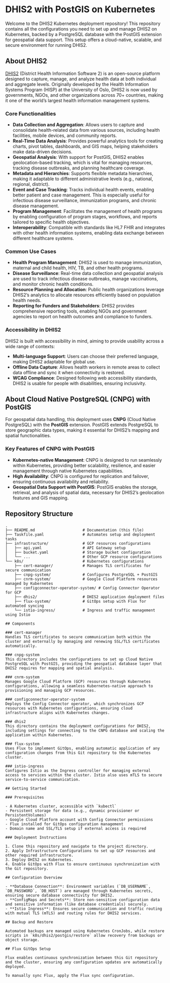 # DHIS2 with PostGIS on Kubernetes

Welcome to the DHIS2 Kubernetes deployment repository! This repository contains all the configurations you need to set up and manage DHIS2 on Kubernetes, backed by a PostgreSQL database with the PostGIS extension for geospatial data support. This setup offers a cloud-native, scalable, and secure environment for running DHIS2.

## About DHIS2

[DHIS2](https://dhis2.org) (District Health Information Software 2) is an open-source platform designed to capture, manage, and analyze health data at both individual and aggregate levels. Originally developed by the Health Information Systems Program (HISP) at the University of Oslo, DHIS2 is now used by governments, NGOs, and other organizations across 70+ countries, making it one of the world’s largest health information management systems.

### Core Functionalities

- **Data Collection and Aggregation**: Allows users to capture and consolidate health-related data from various sources, including health facilities, mobile devices, and community reports.
- **Real-Time Data Analysis**: Provides powerful analytics tools for creating charts, pivot tables, dashboards, and GIS maps, helping stakeholders make data-driven decisions.
- **Geospatial Analysis**: With support for PostGIS, DHIS2 enables geolocation-based tracking, which is vital for managing resources, tracking disease outbreaks, and planning healthcare coverage.
- **Metadata and Hierarchies**: Supports flexible metadata hierarchies, making it adaptable to different administrative levels (e.g., national, regional, district).
- **Event and Case Tracking**: Tracks individual health events, enabling better patient and case management. This is especially useful for infectious disease surveillance, immunization programs, and chronic disease management.
- **Program Management**: Facilitates the management of health programs by enabling configuration of program stages, workflows, and reports tailored to specific health objectives.
- **Interoperability**: Compatible with standards like HL7 FHIR and integrates with other health information systems, enabling data exchange between different healthcare systems.

### Common Use Cases

- **Health Program Management**: DHIS2 is used to manage immunization, maternal and child health, HIV, TB, and other health programs.
- **Disease Surveillance**: Real-time data collection and geospatial analysis are used to track infectious disease outbreaks, manage vaccinations, and monitor chronic health conditions.
- **Resource Planning and Allocation**: Public health organizations leverage DHIS2’s analytics to allocate resources efficiently based on population health needs.
- **Reporting for Funders and Stakeholders**: DHIS2 provides comprehensive reporting tools, enabling NGOs and government agencies to report on health outcomes and compliance to funders.

### Accessibility in DHIS2

DHIS2 is built with accessibility in mind, aiming to provide usability across a wide range of contexts:
- **Multi-language Support**: Users can choose their preferred language, making DHIS2 adaptable for global use.
- **Offline Data Capture**: Allows health workers in remote areas to collect data offline and sync it when connectivity is restored.
- **WCAG Compliance**: Designed following web accessibility standards, DHIS2 is usable for people with disabilities, ensuring inclusivity.

## About Cloud Native PostgreSQL (CNPG) with PostGIS

For geospatial data handling, this deployment uses **CNPG** (Cloud Native PostgreSQL) with the **PostGIS** extension. PostGIS extends PostgreSQL to store geographic data types, making it essential for DHIS2’s mapping and spatial functionalities.

### Key Features of CNPG with PostGIS

- **Kubernetes-native Management**: CNPG is designed to run seamlessly within Kubernetes, providing better scalability, resilience, and easier management through native Kubernetes capabilities.
- **High Availability**: CNPG is configured for replication and failover, ensuring continuous availability and reliability.
- **Geospatial Data Support with PostGIS**: PostGIS enables the storage, retrieval, and analysis of spatial data, necessary for DHIS2’s geolocation features and GIS mapping.

## Repository Structure

```plaintext
.
├── README.md                     # Documentation (this file)
├── Taskfile.yaml                 # Automates setup and deployment tasks
├── infrastructure/               # GCP resources configurations
│   ├── api.yaml                  # API Gateway setup
│   ├── bucket.yaml               # Storage bucket configuration
│   └── ...                       # Other GCP resource configurations
└── k8s/                          # Kubernetes configurations
    ├── cert-manager/             # Manages TLS certificates for secure communication
    ├── cnpg-system/              # Configures PostgreSQL + PostGIS
    ├── cnrm-system/              # Google Cloud Platform resources managed by Kubernetes
    ├── configconnector-operator-system/ # Config Connector Operator for GCP
    ├── dhis2/                    # DHIS2 application deployment files
    ├── flux-system/              # GitOps setup with Flux for automated syncing
    └── istio-ingress/            # Ingress and traffic management using Istio

## Components

### cert-manager
Handles TLS certificates to secure communication both within the cluster and externally by managing and renewing SSL/TLS certificates automatically.

### cnpg-system
This directory includes the configurations to set up Cloud Native PostgreSQL with PostGIS, providing the geospatial database layer that DHIS2 requires for mapping and spatial analysis.

### cnrm-system
Manages Google Cloud Platform (GCP) resources through Kubernetes configurations, allowing a seamless Kubernetes-native approach to provisioning and managing GCP resources.

### configconnector-operator-system
Deploys the Config Connector operator, which synchronizes GCP resources with Kubernetes configurations, ensuring cloud infrastructure aligns with Kubernetes changes.

### dhis2
This directory contains the deployment configurations for DHIS2, including settings for connecting to the CNPG database and scaling the application within Kubernetes.

### flux-system
Uses Flux to implement GitOps, enabling automatic application of any configuration changes from this Git repository to the Kubernetes cluster.

### istio-ingress
Configures Istio as the Ingress controller for managing external access to services within the cluster. Istio also uses mTLS to secure service-to-service communication.

## Getting Started

### Prerequisites

- A Kubernetes cluster, accessible with `kubectl`
- Persistent storage for data (e.g., dynamic provisioner or PersistentVolumes)
- Google Cloud Platform account with Config Connector permissions
- Flux installed for GitOps configuration management
- Domain name and SSL/TLS setup if external access is required

### Deployment Instructions

1. Clone this repository and navigate to the project directory.
2. Apply Infrastructure Configurations to set up GCP resources and other required infrastructure.
3. Deploy DHIS2 on Kubernetes.
4. Enable GitOps with Flux to ensure continuous synchronization with the Git repository.

## Configuration Overview

- **Database Connection**: Environment variables (`DB_USERNAME`, `DB_PASSWORD`, `DB_HOST`) are managed through Kubernetes secrets, ensuring secure database connectivity for DHIS2.
- **ConfigMaps and Secrets**: Store non-sensitive configuration data and sensitive information (like database credentials) securely.
- **Istio Ingress**: Ensures secure communication and traffic routing with mutual TLS (mTLS) and routing rules for DHIS2 services.

## Backup and Restore

Automated backups are managed using Kubernetes CronJobs, while restore scripts in `k8s/dhis2/postgis/restore` allow recovery from backups or object storage.

## Flux GitOps Setup

Flux enables continuous synchronization between this Git repository and the cluster, ensuring any configuration updates are automatically deployed.

To manually sync Flux, apply the Flux sync configuration.
